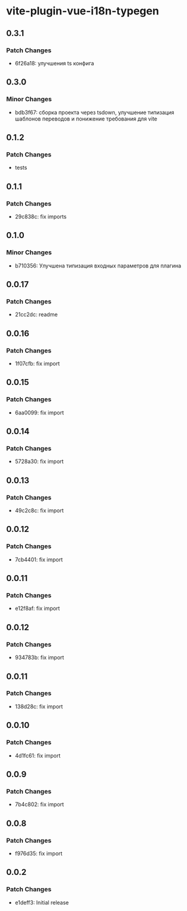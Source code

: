 # vite-plugin-vue-i18n-typegen

## 0.3.1

### Patch Changes

- 6f26a18: улучшения ts конфига

## 0.3.0

### Minor Changes

- bdb3f67: сборка проекта через tsdown, улучшение типизация шаблонов переводов и понижение требования для vite

## 0.1.2

### Patch Changes

- tests

## 0.1.1

### Patch Changes

- 29c838c: fix imports

## 0.1.0

### Minor Changes

- b710356: Улучшена типизация входных параметров для плагина

## 0.0.17

### Patch Changes

- 21cc2dc: readme

## 0.0.16

### Patch Changes

- 1f07cfb: fix import

## 0.0.15

### Patch Changes

- 6aa0099: fix import

## 0.0.14

### Patch Changes

- 5728a30: fix import

## 0.0.13

### Patch Changes

- 49c2c8c: fix import

## 0.0.12

### Patch Changes

- 7cb4401: fix import

## 0.0.11

### Patch Changes

- e12f8af: fix import

## 0.0.12

### Patch Changes

- 934783b: fix import

## 0.0.11

### Patch Changes

- 138d28c: fix import

## 0.0.10

### Patch Changes

- 4d1fc61: fix import

## 0.0.9

### Patch Changes

- 7b4c802: fix import

## 0.0.8

### Patch Changes

- f976d35: fix import

## 0.0.2

### Patch Changes

- e1deff3: Initial release
